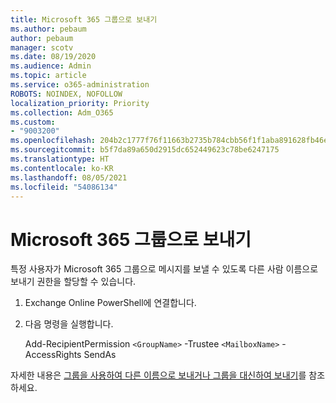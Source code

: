 ```yaml
---
title: Microsoft 365 그룹으로 보내기
ms.author: pebaum
author: pebaum
manager: scotv
ms.date: 08/19/2020
ms.audience: Admin
ms.topic: article
ms.service: o365-administration
ROBOTS: NOINDEX, NOFOLLOW
localization_priority: Priority
ms.collection: Adm_O365
ms.custom:
- "9003200"
ms.openlocfilehash: 204b2c1777f76f11663b2735b784cbb56f1f1aba891628fb46ef37b501c9ff85
ms.sourcegitcommit: b5f7da89a650d2915dc652449623c78be6247175
ms.translationtype: HT
ms.contentlocale: ko-KR
ms.lasthandoff: 08/05/2021
ms.locfileid: "54086134"
---
```

# <a name="send-as-microsoft-365-group"></a>Microsoft 365 그룹으로 보내기

특정 사용자가 Microsoft 365 그룹으로 메시지를 보낼 수 있도록 다른 사람 이름으로 보내기 권한을 할당할 수 있습니다.  

1. Exchange Online PowerShell에 연결합니다.  

2. 다음 명령을 실행합니다.  

    Add-RecipientPermission `<GroupName>` -Trustee `<MailboxName>` -AccessRights SendAs

자세한 내용은 [그룹을 사용하여 다른 이름으로 보내거나 그룹을 대신하여 보내기](https://docs.microsoft.com/microsoft-365/admin/create-groups/allow-members-to-send-as-or-send-on-behalf-of-group?view=o365-worldwide)를 참조 하세요.